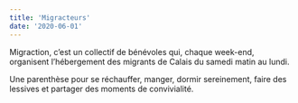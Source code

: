 ```yaml
---
title: 'Migracteurs'
date: '2020-06-01'
---
```

Migraction, c’est un collectif de bénévoles qui, chaque week-end, organisent l’hébergement des migrants de Calais du samedi matin au lundi.

 Une parenthèse pour se réchauffer, manger, dormir sereinement, faire des lessives et partager des moments de convivialité.